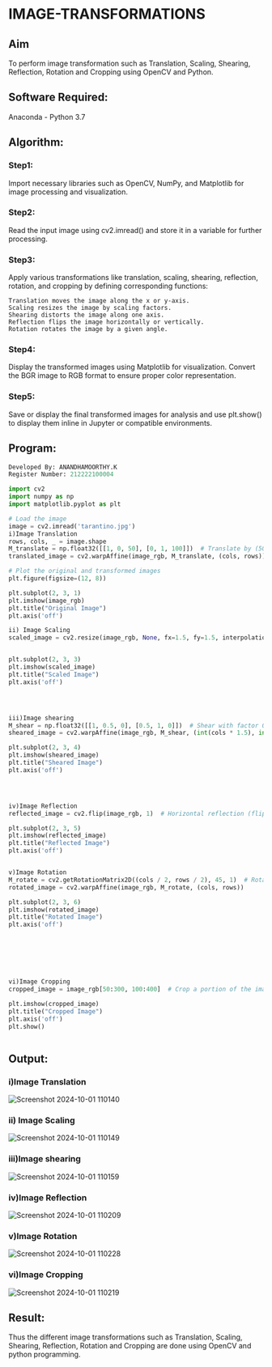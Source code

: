 # IMAGE-TRANSFORMATIONS


## Aim
To perform image transformation such as Translation, Scaling, Shearing, Reflection, Rotation and Cropping using OpenCV and Python.

## Software Required:
Anaconda - Python 3.7

## Algorithm:
### Step1:
Import necessary libraries such as OpenCV, NumPy, and Matplotlib for image processing and visualization.

### Step2:
Read the input image using cv2.imread() and store it in a variable for further processing.

### Step3:
Apply various transformations like translation, scaling, shearing, reflection, rotation, and cropping by defining corresponding functions:

    Translation moves the image along the x or y-axis.
    Scaling resizes the image by scaling factors.
    Shearing distorts the image along one axis.
    Reflection flips the image horizontally or vertically.
    Rotation rotates the image by a given angle.


### Step4:
Display the transformed images using Matplotlib for visualization. Convert the BGR image to RGB format to ensure proper color representation.

### Step5:
Save or display the final transformed images for analysis and use plt.show() to display them inline in Jupyter or compatible environments.
## Program:
```python
Developed By: ANANDHAMOORTHY.K
Register Number: 212222100004

import cv2
import numpy as np
import matplotlib.pyplot as plt

# Load the image
image = cv2.imread('tarantino.jpg')
i)Image Translation
rows, cols, _ = image.shape
M_translate = np.float32([[1, 0, 50], [0, 1, 100]])  # Translate by (50, 100) pixels
translated_image = cv2.warpAffine(image_rgb, M_translate, (cols, rows))

# Plot the original and transformed images
plt.figure(figsize=(12, 8))

plt.subplot(2, 3, 1)
plt.imshow(image_rgb)
plt.title("Original Image")
plt.axis('off')

ii) Image Scaling
scaled_image = cv2.resize(image_rgb, None, fx=1.5, fy=1.5, interpolation=cv2.INTER_LINEAR)  # Scale by 1.5x


plt.subplot(2, 3, 3)
plt.imshow(scaled_image)
plt.title("Scaled Image")
plt.axis('off')




iii)Image shearing
M_shear = np.float32([[1, 0.5, 0], [0.5, 1, 0]])  # Shear with factor 0.5
sheared_image = cv2.warpAffine(image_rgb, M_shear, (int(cols * 1.5), int(rows * 1.5)))

plt.subplot(2, 3, 4)
plt.imshow(sheared_image)
plt.title("Sheared Image")
plt.axis('off')




iv)Image Reflection
reflected_image = cv2.flip(image_rgb, 1)  # Horizontal reflection (flip along y-axis)

plt.subplot(2, 3, 5)
plt.imshow(reflected_image)
plt.title("Reflected Image")
plt.axis('off')


v)Image Rotation
M_rotate = cv2.getRotationMatrix2D((cols / 2, rows / 2), 45, 1)  # Rotate by 45 degrees
rotated_image = cv2.warpAffine(image_rgb, M_rotate, (cols, rows))

plt.subplot(2, 3, 6)
plt.imshow(rotated_image)
plt.title("Rotated Image")
plt.axis('off')







vi)Image Cropping
cropped_image = image_rgb[50:300, 100:400]  # Crop a portion of the image

plt.imshow(cropped_image)
plt.title("Cropped Image")
plt.axis('off')
plt.show()



```
## Output:
### i)Image Translation
![Screenshot 2024-10-01 110140](https://github.com/user-attachments/assets/b3bd5a4c-5e99-407f-b94c-9abfd9c8d286)


### ii) Image Scaling
![Screenshot 2024-10-01 110149](https://github.com/user-attachments/assets/c619eecc-80a1-4daf-a13e-d7a2ef8ec0d1)



### iii)Image shearing
![Screenshot 2024-10-01 110159](https://github.com/user-attachments/assets/e93cbe73-25d6-4b72-9b2e-acb275a21666)



### iv)Image Reflection
![Screenshot 2024-10-01 110209](https://github.com/user-attachments/assets/bf14f4b8-b170-4441-8de3-f6e1a495187c)




### v)Image Rotation
![Screenshot 2024-10-01 110228](https://github.com/user-attachments/assets/a410aff7-8290-43f0-9961-daa33b8fd08c)




### vi)Image Cropping
![Screenshot 2024-10-01 110219](https://github.com/user-attachments/assets/8046bc70-e1f3-4ac2-8a7f-3358d971f2fa)





## Result: 

Thus the different image transformations such as Translation, Scaling, Shearing, Reflection, Rotation and Cropping are done using OpenCV and python programming.
